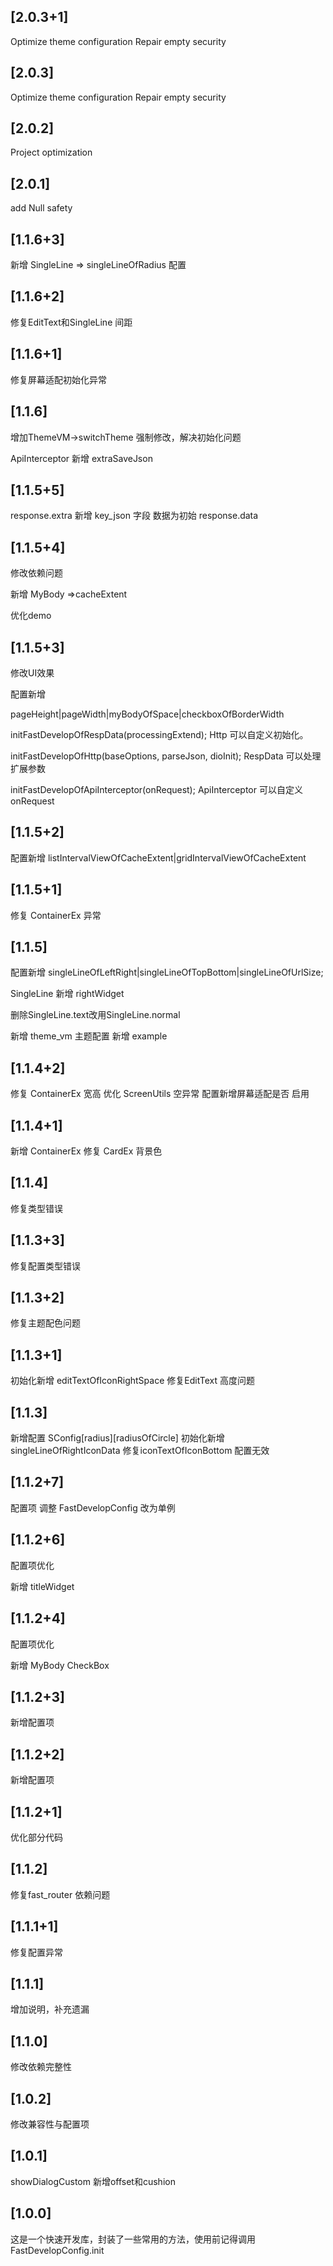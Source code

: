 ## [2.0.3+1]
Optimize theme configuration Repair empty security

## [2.0.3]
Optimize theme configuration Repair empty security

## [2.0.2]
Project optimization

## [2.0.1]
add Null safety

## [1.1.6+3]
新增 SingleLine => singleLineOfRadius 配置

## [1.1.6+2]
修复EditText和SingleLine 间距

## [1.1.6+1]
修复屏幕适配初始化异常

## [1.1.6]
增加ThemeVM->switchTheme 强制修改，解决初始化问题

ApiInterceptor 新增 extraSaveJson


## [1.1.5+5]
response.extra 新增 key_json 字段 数据为初始 response.data

## [1.1.5+4]
修改依赖问题

新增 MyBody =>cacheExtent

优化demo

## [1.1.5+3]

修改UI效果

配置新增

pageHeight|pageWidth|myBodyOfSpace|checkboxOfBorderWidth

initFastDevelopOfRespData(processingExtend); Http 可以自定义初始化。

initFastDevelopOfHttp(baseOptions, parseJson, dioInit); RespData 可以处理扩展参数

initFastDevelopOfApiInterceptor(onRequest); ApiInterceptor 可以自定义onRequest

## [1.1.5+2]
配置新增 listIntervalViewOfCacheExtent|gridIntervalViewOfCacheExtent

## [1.1.5+1]
修复 ContainerEx 异常

## [1.1.5]
配置新增 singleLineOfLeftRight|singleLineOfTopBottom|singleLineOfUrlSize;

SingleLine 新增 rightWidget

删除SingleLine.text改用SingleLine.normal

新增 theme_vm 主题配置
新增 example

## [1.1.4+2]
修复 ContainerEx 宽高
优化 ScreenUtils 空异常
配置新增屏幕适配是否 启用

## [1.1.4+1]
新增 ContainerEx
修复 CardEx 背景色

## [1.1.4]
修复类型错误

## [1.1.3+3]
修复配置类型错误

## [1.1.3+2]
修复主题配色问题

## [1.1.3+1]
初始化新增 editTextOfIconRightSpace
修复EditText 高度问题

## [1.1.3]
新增配置 SConfig[radius][radiusOfCircle]
初始化新增 singleLineOfRightIconData
修复iconTextOfIconBottom 配置无效

## [1.1.2+7]
配置项 调整 FastDevelopConfig 改为单例

## [1.1.2+6]
配置项优化

新增 titleWidget

## [1.1.2+4]
配置项优化

新增 MyBody CheckBox

## [1.1.2+3]
新增配置项

## [1.1.2+2]
新增配置项

## [1.1.2+1]
优化部分代码

## [1.1.2]
修复fast_router 依赖问题

## [1.1.1+1]
修复配置异常

## [1.1.1]
增加说明，补充遗漏

## [1.1.0]
修改依赖完整性

## [1.0.2]
修改兼容性与配置项

## [1.0.1]
showDialogCustom 新增offset和cushion

## [1.0.0]
这是一个快速开发库，封装了一些常用的方法，使用前记得调用 FastDevelopConfig.init
